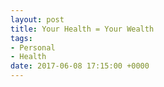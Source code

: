 ```yaml
---
layout: post
title: Your Health = Your Wealth
tags:
- Personal
- Health
date: 2017-06-08 17:15:00 +0000
---
```

